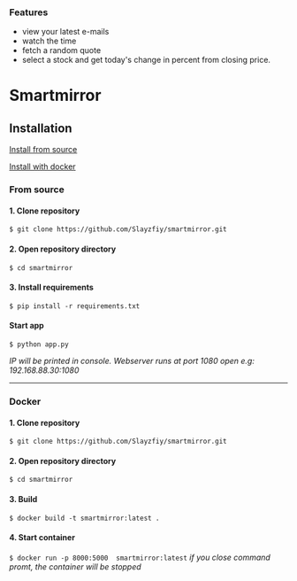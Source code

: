 ### Features

- view your latest e-mails
- watch the time
- fetch a random quote
- select a stock and get today's change in percent from closing price.



# Smartmirror



## Installation
[Install from source](#from-source)

[Install with docker](#docker)

### From source
#### 1. Clone repository
`$ git clone https://github.com/Slayzfiy/smartmirror.git `
#### 2. Open repository directory
`$ cd smartmirror`
#### 3. Install requirements
`$ pip install -r requirements.txt`
#### Start app
`$ python app.py`

*IP will be printed in console. Webserver runs at port 1080
open e.g: 192.168.88.30:1080*

------------

### Docker 
#### 1. Clone repository
`$ git clone https://github.com/Slayzfiy/smartmirror.git `
#### 2. Open repository directory
`$ cd smartmirror`
#### 3. Build
`$ docker build -t smartmirror:latest . `
#### 4. Start container
`$ docker run -p 8000:5000  smartmirror:latest`
*if you close command promt, the container will be stopped*



